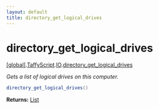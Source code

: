 ```yaml
---
layout: default
title: directory_get_logical_drives
---
```


# directory_get_logical_drives

[\[global\]]({{site.baseurl}}/docs/).[TaffyScript]({{site.baseurl}}/docs/TaffyScript/).[IO]({{site.baseurl}}/docs/TaffyScript/IO/).[directory_get_logical_drives]({{site.baseurl}}/docs/TaffyScript/IO/directory_get_logical_drives/)

_Gets a list of logical drives on this computer._

```cs
directory_get_logical_drives()
```

**Returns:** [List]({{site.baseurl}}/docs/List)
